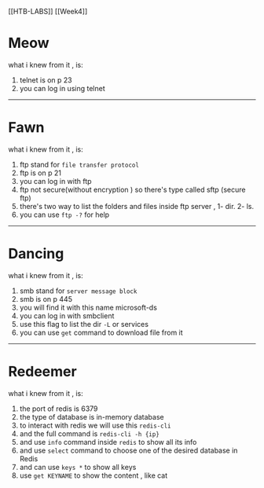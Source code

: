[[HTB-LABS]] [[Week4]]
# **Meow**
what i knew from it , is:
1. telnet is on p 23
2. you can log in using telnet
-------------------------------------------
# **Fawn**
what i knew from it , is:
1. ftp stand for `file transfer protocol`
2. ftp is on p 21
3. you can log in with ftp
4. ftp not secure(without encryption  ) so there's type called sftp (secure ftp)
5. there's two way to list the folders and files inside ftp server , 1- dir. 2- ls. 
6. you can use `ftp -?` for help
----------------------


# **Dancing**
what i knew from it , is:
1. smb stand for `server message block`
2. smb is on p 445
3. you will find it with this name microsoft-ds
4. you can log in with smbclient
5. use this flag to list the dir `-L` or services  
6. you can use `get` command to download file from it

----------------------------

# **Redeemer**
what i knew from it , is:
1. the port of redis is 6379
2. the type of database is in-memory database
3. to interact with redis we will use this `redis-cli`
4. and the full command is `redis-cli -h {ip}`
5. and use `info` command inside `redis` to show all its info
6. and use `select` command to choose one of the desired database in Redis
7. and can use `keys *` to show all keys 
8. use `get KEYNAME` to show the content , like cat

